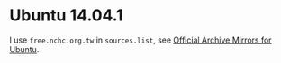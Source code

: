 Ubuntu 14.04.1
==============

I use `free.nchc.org.tw` in `sources.list`, see [Official Archive Mirrors for Ubuntu](https://launchpad.net/ubuntu/+archivemirrors).
